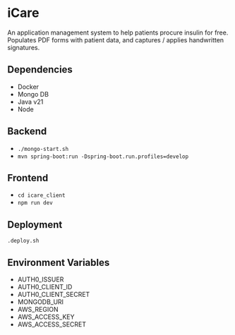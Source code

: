 # iCare

An application management system to help patients procure insulin for free.
Populates PDF forms with patient data, and captures / applies handwritten signatures.

## Dependencies

* Docker
* Mongo DB
* Java v21
* Node

## Backend
* `./mongo-start.sh`
* `mvn spring-boot:run -Dspring-boot.run.profiles=develop`

## Frontend
* `cd icare_client`
* `npm run dev`


## Deployment
`.deploy.sh`

## Environment Variables
* AUTH0_ISSUER
* AUTH0_CLIENT_ID
* AUTH0_CLIENT_SECRET
* MONGODB_URI
* AWS_REGION
* AWS_ACCESS_KEY
* AWS_ACCESS_SECRET
